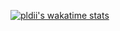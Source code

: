 [![pldii's wakatime stats](https://github-readme-stats.vercel.app/api/wakatime?username=pldii)](https://github.com/pldii/github-readme-stats.vercel.app/api?username=pldii&show_icons=true)
